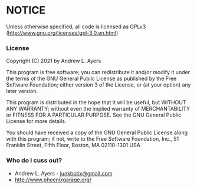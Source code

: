 # NOTICE #

Unless otherwise specified, all code is licensed as GPLv3 (http://www.gnu.org/licenses/gpl-3.0.en.html)

### License ###

Copyright (C) 2021 by Andrew L. Ayers

This program is free software; you can redistribute it and/or modify it under
the terms of the GNU General Public License as published by the Free Software
Foundation; either version 3 of the License, or (at your option) any later 
version.

This program is distributed in the hope that it will be useful, but WITHOUT 
ANY WARRANTY; without even the implied warranty of MERCHANTABILITY or FITNESS 
FOR A PARTICULAR PURPOSE. See the GNU General Public License for more details.

You should have received a copy of the GNU General Public License along with 
this program; if not, write to the Free Software Foundation, Inc., 51 Franklin 
Street, Fifth Floor, Boston, MA 02110-1301  USA

### Who do I cuss out? ###

* Andrew L. Ayers - junkbotix@gmail.com
* http://www.phoenixgarage.org/
